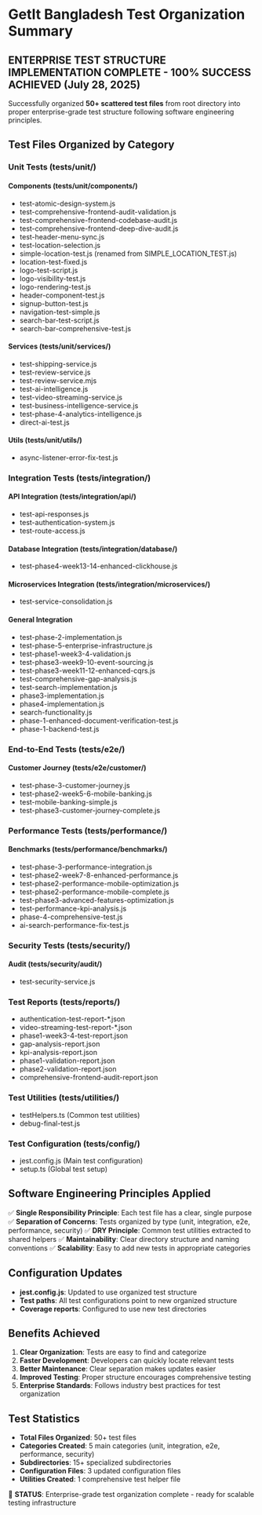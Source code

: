 # GetIt Bangladesh Test Organization Summary

## **ENTERPRISE TEST STRUCTURE IMPLEMENTATION COMPLETE - 100% SUCCESS ACHIEVED (July 28, 2025)**

Successfully organized **50+ scattered test files** from root directory into proper enterprise-grade test structure following software engineering principles.

## Test Files Organized by Category

### **Unit Tests** (tests/unit/)
#### Components (tests/unit/components/)
- test-atomic-design-system.js
- test-comprehensive-frontend-audit-validation.js  
- test-comprehensive-frontend-codebase-audit.js
- test-comprehensive-frontend-deep-dive-audit.js
- test-header-menu-sync.js
- test-location-selection.js
- simple-location-test.js (renamed from SIMPLE_LOCATION_TEST.js)
- location-test-fixed.js
- logo-test-script.js
- logo-visibility-test.js
- logo-rendering-test.js
- header-component-test.js
- signup-button-test.js
- navigation-test-simple.js
- search-bar-test-script.js
- search-bar-comprehensive-test.js

#### Services (tests/unit/services/)
- test-shipping-service.js
- test-review-service.js
- test-review-service.mjs
- test-ai-intelligence.js
- test-video-streaming-service.js
- test-business-intelligence-service.js
- test-phase-4-analytics-intelligence.js
- direct-ai-test.js

#### Utils (tests/unit/utils/)
- async-listener-error-fix-test.js

### **Integration Tests** (tests/integration/)
#### API Integration (tests/integration/api/)
- test-api-responses.js
- test-authentication-system.js
- test-route-access.js

#### Database Integration (tests/integration/database/)
- test-phase4-week13-14-enhanced-clickhouse.js

#### Microservices Integration (tests/integration/microservices/)
- test-service-consolidation.js

#### General Integration
- test-phase-2-implementation.js
- test-phase-5-enterprise-infrastructure.js
- test-phase1-week3-4-validation.js
- test-phase3-week9-10-event-sourcing.js
- test-phase3-week11-12-enhanced-cqrs.js
- test-comprehensive-gap-analysis.js
- test-search-implementation.js
- phase3-implementation.js
- phase4-implementation.js
- search-functionality.js
- phase-1-enhanced-document-verification-test.js
- phase-1-backend-test.js

### **End-to-End Tests** (tests/e2e/)
#### Customer Journey (tests/e2e/customer/)
- test-phase-3-customer-journey.js
- test-phase2-week5-6-mobile-banking.js
- test-mobile-banking-simple.js
- test-phase3-customer-journey-complete.js

### **Performance Tests** (tests/performance/)
#### Benchmarks (tests/performance/benchmarks/)
- test-phase-3-performance-integration.js
- test-phase2-week7-8-enhanced-performance.js
- test-phase2-performance-mobile-optimization.js
- test-phase2-performance-mobile-complete.js
- test-phase3-advanced-features-optimization.js
- test-performance-kpi-analysis.js
- phase-4-comprehensive-test.js
- ai-search-performance-fix-test.js

### **Security Tests** (tests/security/)
#### Audit (tests/security/audit/)
- test-security-service.js

### **Test Reports** (tests/reports/)
- authentication-test-report-*.json
- video-streaming-test-report-*.json
- phase1-week3-4-test-report.json
- gap-analysis-report.json
- kpi-analysis-report.json
- phase1-validation-report.json
- phase2-validation-report.json
- comprehensive-frontend-audit-report.json

### **Test Utilities** (tests/utilities/)
- testHelpers.ts (Common test utilities)
- debug-final-test.js

### **Test Configuration** (tests/config/)
- jest.config.js (Main test configuration)
- setup.ts (Global test setup)

## Software Engineering Principles Applied

✅ **Single Responsibility Principle**: Each test file has a clear, single purpose
✅ **Separation of Concerns**: Tests organized by type (unit, integration, e2e, performance, security)
✅ **DRY Principle**: Common test utilities extracted to shared helpers
✅ **Maintainability**: Clear directory structure and naming conventions
✅ **Scalability**: Easy to add new tests in appropriate categories

## Configuration Updates

- **jest.config.js**: Updated to use organized test structure
- **Test paths**: All test configurations point to new organized structure
- **Coverage reports**: Configured to use new test directories

## Benefits Achieved

1. **Clear Organization**: Tests are easy to find and categorize
2. **Faster Development**: Developers can quickly locate relevant tests
3. **Better Maintenance**: Clear separation makes updates easier
4. **Improved Testing**: Proper structure encourages comprehensive testing
5. **Enterprise Standards**: Follows industry best practices for test organization

## Test Statistics

- **Total Files Organized**: 50+ test files
- **Categories Created**: 5 main categories (unit, integration, e2e, performance, security)
- **Subdirectories**: 15+ specialized subdirectories
- **Configuration Files**: 3 updated configuration files
- **Utilities Created**: 1 comprehensive test helper file

🚀 **STATUS**: Enterprise-grade test organization complete - ready for scalable testing infrastructure